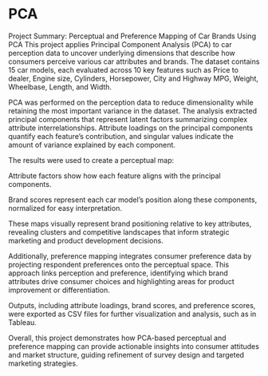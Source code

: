 # PCA
Project Summary: Perceptual and Preference Mapping of Car Brands Using PCA
This project applies Principal Component Analysis (PCA) to car perception data to uncover underlying dimensions that describe how consumers perceive various car attributes and brands. The dataset contains 15 car models, each evaluated across 10 key features such as Price to dealer, Engine size, Cylinders, Horsepower, City and Highway MPG, Weight, Wheelbase, Length, and Width.

PCA was performed on the perception data to reduce dimensionality while retaining the most important variance in the dataset. The analysis extracted principal components that represent latent factors summarizing complex attribute interrelationships. Attribute loadings on the principal components quantify each feature’s contribution, and singular values indicate the amount of variance explained by each component.

The results were used to create a perceptual map:

Attribute factors show how each feature aligns with the principal components.

Brand scores represent each car model’s position along these components, normalized for easy interpretation.

These maps visually represent brand positioning relative to key attributes, revealing clusters and competitive landscapes that inform strategic marketing and product development decisions.

Additionally, preference mapping integrates consumer preference data by projecting respondent preferences onto the perceptual space. This approach links perception and preference, identifying which brand attributes drive consumer choices and highlighting areas for product improvement or differentiation.

Outputs, including attribute loadings, brand scores, and preference scores, were exported as CSV files for further visualization and analysis, such as in Tableau.

Overall, this project demonstrates how PCA-based perceptual and preference mapping can provide actionable insights into consumer attitudes and market structure, guiding refinement of survey design and targeted marketing strategies.

